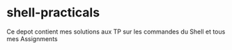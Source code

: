 # shell-practicals
Ce depot contient mes solutions aux TP sur les commandes du Shell et tous mes Assignments
